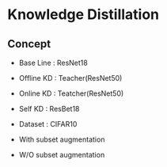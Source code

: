 # Knowledge Distillation

## Concept
- Base Line : ResNet18 
- Offline KD : Teacher(ResNet50)
- Online KD : Teatcher(ResNet50)
- Self KD : ResBet18

- Dataset : CIFAR10

- With subset augmentation
- W/O subset augmentation